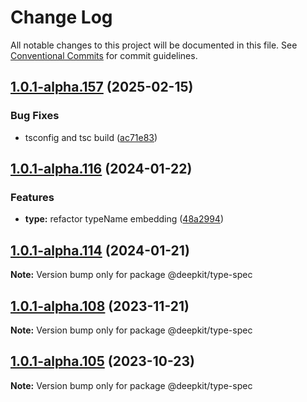 # Change Log

All notable changes to this project will be documented in this file.
See [Conventional Commits](https://conventionalcommits.org) for commit guidelines.

## [1.0.1-alpha.157](https://github.com/deepkit/deepkit-framework/compare/v1.0.1-alpha.156...v1.0.1-alpha.157) (2025-02-15)

### Bug Fixes

- tsconfig and tsc build ([ac71e83](https://github.com/deepkit/deepkit-framework/commit/ac71e838d542a3cab0e9b1cfc20b27637f1c01df))

## [1.0.1-alpha.116](https://github.com/deepkit/deepkit-framework/compare/v1.0.1-alpha.115...v1.0.1-alpha.116) (2024-01-22)

### Features

- **type:** refactor typeName embedding ([48a2994](https://github.com/deepkit/deepkit-framework/commit/48a29944064d03d108988949a1ff5b6e42395b57))

## [1.0.1-alpha.114](https://github.com/deepkit/deepkit-framework/compare/v1.0.1-alpha.113...v1.0.1-alpha.114) (2024-01-21)

**Note:** Version bump only for package @deepkit/type-spec

## [1.0.1-alpha.108](https://github.com/deepkit/deepkit-framework/compare/v1.0.1-alpha.107...v1.0.1-alpha.108) (2023-11-21)

**Note:** Version bump only for package @deepkit/type-spec

## [1.0.1-alpha.105](https://github.com/deepkit/deepkit-framework/compare/v1.0.1-alpha.103...v1.0.1-alpha.105) (2023-10-23)

**Note:** Version bump only for package @deepkit/type-spec
